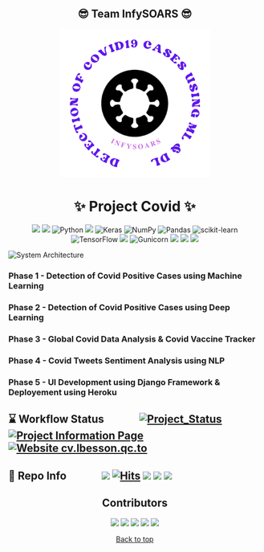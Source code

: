 <p id="#top"></p>

<h2 align="center">😎 Team InfySOARS 😎</h2>

<p align="center">
      <img width="300" src="https://raw.githubusercontent.com/Atharv-Chaudhari/Project-Covid/main/static/images/risklogo.png">
</p>

<h1 align="center">✨ Project Covid ✨</h1>

<div align="center">

![](https://img.shields.io/badge/Visual_Studio_Code-0078D4?style=for-the-badge&logo=visual%20studio%20code&logoColor=white)
![](https://img.shields.io/badge/Kaggle-20BEFF?style=for-the-badge&logo=Kaggle&logoColor=white)
![Python](https://img.shields.io/badge/python-3670A0?style=for-the-badge&logo=python&logoColor=ffdd54)
![](https://img.shields.io/badge/Django-092E20?style=for-the-badge&logo=django&logoColor=green)
![Keras](https://img.shields.io/badge/Keras-%23D00000.svg?style=for-the-badge&logo=Keras&logoColor=white)
![NumPy](https://img.shields.io/badge/numpy-%23013243.svg?style=for-the-badge&logo=numpy&logoColor=white)
![Pandas](https://img.shields.io/badge/pandas-%23150458.svg?style=for-the-badge&logo=pandas&logoColor=white)
![scikit-learn](https://img.shields.io/badge/scikit--learn-%23F7931E.svg?style=for-the-badge&logo=scikit-learn&logoColor=white)
![TensorFlow](https://img.shields.io/badge/TensorFlow-%23FF6F00.svg?style=for-the-badge&logo=TensorFlow&logoColor=white)
![](https://img.shields.io/badge/Tableau-E97627?style=for-the-badge&logo=Tableau&logoColor=white)
![Gunicorn](https://img.shields.io/badge/gunicorn-%298729.svg?style=for-the-badge&logo=gunicorn&logoColor=white)
![](https://img.shields.io/badge/HTML5-E34F26?style=for-the-badge&logo=html5&logoColor=white)
![](https://img.shields.io/badge/CSS3-1572B6?style=for-the-badge&logo=css3&logoColor=white)
![](https://img.shields.io/badge/JavaScript-323330?style=for-the-badge&logo=javascript&logoColor=F7DF1E)
      
</div>

![System Architecture](https://user-images.githubusercontent.com/61587515/165577978-df90f809-f638-4e38-a472-1eeedbe44656.png)

### Phase 1 - Detection of Covid Positive Cases using Machine Learning 

### Phase 2 - Detection of Covid Positive Cases using Deep Learning 

### Phase 3 - Global Covid Data Analysis & Covid Vaccine Tracker  

### Phase 4 - Covid Tweets Sentiment Analysis using NLP

### Phase 5 - UI Development using Django Framework & Deployement using Heroku


## ⌛ Workflow Status <img src="https://raw.githubusercontent.com/Atharv-Chaudhari/Project-Covid-NLP/main/Project%20Covid%20Images/arrow.gif" width="60" height="15" /> [![Project_Status](https://github.com/Atharv-Chaudhari/Project-Covid/actions/workflows/django.yml/badge.svg)](https://github.com/Atharv-Chaudhari/Project-Covid/actions/workflows/django.yml) [![Project Information Page](https://github.com/Atharv-Chaudhari/Project-Covid/actions/workflows/pages/pages-build-deployment/badge.svg)](https://github.com/Atharv-Chaudhari/Project-Covid/actions/workflows/pages/pages-build-deployment) [![Website cv.lbesson.qc.to](https://img.shields.io/website-up-down-green-red/https/atharv-chaudhari.github.io/Project-Covid/)](https://infysoars-project-covid.herokuapp.com) 

## 🧿 Repo Info <img src="https://raw.githubusercontent.com/Atharv-Chaudhari/Project-Covid-NLP/main/Project%20Covid%20Images/arrow.gif" width="60" height="15" /> ![](https://img.shields.io/github/contributors/Atharv-Chaudhari/Project-Covid) [![Hits](https://hits.seeyoufarm.com/api/count/incr/badge.svg?url=https%3A%2F%2Fgithub.com%2FAtharv-Chaudhari%2FProject-Covid&count_bg=%2371FF06&title_bg=%23555555&icon=&icon_color=%23E7E7E7&title=Total+Views&edge_flat=false)](https://hits.seeyoufarm.com) ![](https://img.shields.io/github/forks/Atharv-Chaudhari/Project-Covid) ![](https://img.shields.io/github/stars/Atharv-Chaudhari/Project-Covid) ![](https://img.shields.io/github/last-commit/Atharv-Chaudhari/Project-Covid)


<h2 align="center">Contributors</h2>

<div align="center">

[![](https://img.shields.io/badge/Siddharth_Kulkarni-violet?style=for-the-badge)](https://github.com/mykeysid10)
[![](https://img.shields.io/badge/Omkar_Patil-orange?style=for-the-badge)](https://github.com/OmkarPro)
[![](https://img.shields.io/badge/Rutuja_Vaidya-violet?style=for-the-badge)](https://github.com/rutujavaidya15)
[![](https://img.shields.io/badge/Sana_Shaikh-orange?style=for-the-badge)](https://github.com/SANA-306)
[![](https://img.shields.io/badge/Atharv_Chaudhari-violet?style=for-the-badge)](https://github.com/Atharv-Chaudhari)

</div>
 
<div align="center">
      <a href="#top">Back to top</a>
</div>
